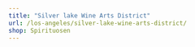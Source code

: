 ```yaml
---
title: "Silver lake Wine Arts District"
url: /los-angeles/silver-lake-wine-arts-district/
shop: Spirituosen
---
```

